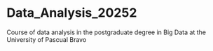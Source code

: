 # Data_Analysis_20252
Course of data analysis in the postgraduate degree in Big Data at the University of Pascual Bravo
